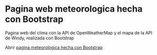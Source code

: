 # Pagina web meteorologica hecha con Bootstrap

Pagina web del clima con la API de OpenWeatherMap y el mapa de la API de Windy, realizada con Bootstrap

Abrir [pagina meteorologica hecha con Bootstrap](https://faustoleal.github.io/api-clima-bs/api-clima-bs/)
